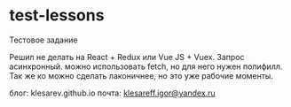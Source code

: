 # test-lessons
Тестовое задание

Решил не делать на React + Redux или Vue JS + Vuex.
Запрос асинхронный. можно использовать fetch, но для него нужен полифилл.
Так же ко можно сделать лаконичнее, но это уже рабочие моменты.
    
блог: klesarev.github.io
почта: klesareff.igor@yandex.ru